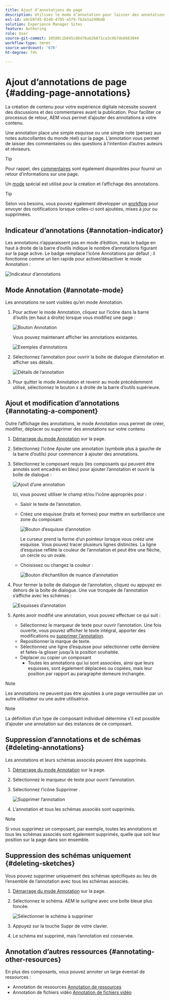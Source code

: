 ```yaml
---
title: Ajout d’annotations de page
description: Utilisez le mode d’annotation pour laisser des annotations et des schémas sur les pages, car vous utiliserez des pense-bêtes pour faciliter le processus de révision du contenu.
exl-id: a9cb9745-8140-4795-a5f9-fb3a1a299bd8
solution: Experience Manager Sites
feature: Authoring
role: User
source-git-commit: 10580c1b045c86d76ab2b871ca3c0b7de6683044
workflow-type: tm+mt
source-wordcount: '676'
ht-degree: 74%

---
```


# Ajout d’annotations de page {#adding-page-annotations}

La création de contenu pour votre expérience digitale nécessite souvent des discussions et des commentaires avant la publication. Pour faciliter ce processus de retour, AEM vous permet d’ajouter des annotations à votre contenu.

Une annotation place une simple esquisse ou une simple note (pensez aux notes autocollantes du monde réel) sur la page. L’annotation vous permet de laisser des commentaires ou des questions à l’intention d’autres auteurs et réviseurs.

>[!TIP]
>
>Pour rappel, des [commentaires](/help/sites-cloud/authoring/basic-handling.md#timeline) sont également disponibles pour fournir un retour d’informations sur une page.

Un [mode](/help/sites-cloud/authoring/page-editor/introduction.md#mode-selector) spécial est utilisé pour la création et l’affichage des annotations.

>[!TIP]
>
>Selon vos besoins, vous pouvez également développer un [workflow](/help/sites-cloud/authoring/workflows/overview.md) pour envoyer des notifications lorsque celles-ci sont ajoutées, mises à jour ou supprimées.

## Indicateur d’annotations {#annotation-indicator}

Les annotations n’apparaissent pas en mode d’édition, mais le badge en haut à droite de la barre d’outils indique le nombre d’annotations figurant sur la page active. Le badge remplace l’icône Annotations par défaut ; il fonctionne comme un lien rapide pour activer/désactiver le mode Annotation :

![Indicateur d’annotations](/help/sites-cloud/authoring/assets/annotation-indicator.png)

## Mode Annotation {#annotate-mode}

Les annotations ne sont visibles qu’en mode Annotation.

1. Pour activer le mode Annotation, cliquez sur l’icône dans la barre d’outils (en haut à droite) lorsque vous modifiez une page :

   ![Bouton Annotation](/help/sites-cloud/authoring/assets/annotations.png)

   Vous pouvez maintenant afficher les annotations existantes.

   ![Exemples d’annotations](/help/sites-cloud/authoring/assets/annotation-sketches.png)

1. Sélectionnez l’annotation pour ouvrir la boîte de dialogue d’annotation et afficher ses détails.

   ![Détails de l’annotation](/help/sites-cloud/authoring/assets/annotation-adding.png)

1. Pour quitter le mode Annotation et revenir au mode précédemment utilisé, sélectionnez le bouton x à droite de la barre d’outils supérieure.

## Ajout et modification d’annotations {#annotating-a-component}

Outre l’affichage des annotations, le mode Annotation vous permet de créer, modifier, déplacer ou supprimer des annotations sur votre contenu

1. [Démarrage du mode Annotation](#annotate-mode) sur la page.

1. Sélectionnez l’icône Ajouter une annotation (symbole plus à gauche de la barre d’outils) pour commencer à ajouter des annotations.

1. Sélectionnez le composant requis (les composants qui peuvent être annotés sont encadrés en bleu) pour ajouter l’annotation et ouvrir la boîte de dialogue :

   ![Ajout d’une annotation](/help/sites-cloud/authoring/assets/annotation-adding.png)

   Ici, vous pouvez utiliser le champ et/ou l’icône appropriés pour :

   * Saisir le texte de l’annotation.
   * Créez une esquisse (traits et formes) pour mettre en surbrillance une zone du composant.

     ![Bouton d’esquisse d’annotation](/help/sites-cloud/authoring/assets/annotation-sketch.png)

     Le curseur prend la forme d’un pointeur lorsque vous créez une esquisse. Vous pouvez tracer plusieurs lignes distinctes. La ligne d’esquisse reflète la couleur de l’annotation et peut être une flèche, un cercle ou un ovale.

   * Choisissez ou changez la couleur :

     ![Bouton d’échantillon de nuance d’annotation](/help/sites-cloud/authoring/assets/annotation-color-swatch.png)

1. Pour fermer la boîte de dialogue de l’annotation, cliquez ou appuyez en dehors de la boîte de dialogue. Une vue tronquée de l’annotation s’affiche avec les schémas :

   ![Esquisses d’annotation](/help/sites-cloud/authoring/assets/annotation-sketches.png)

1. Après avoir modifié une annotation, vous pouvez effectuer ce qui suit :

   * Sélectionnez le marqueur de texte pour ouvrir l’annotation. Une fois ouverte, vous pouvez afficher le texte intégral, apporter des modifications ou [supprimer l’annotation](#deleting-annotations).
   * Repositionner la marque de texte.
   * Sélectionnez une ligne d’esquisse pour sélectionner cette dernière et faites-la glisser jusqu’à la position souhaitée.
   * Déplacer ou copier un composant
      * Toutes les annotations qui lui sont associées, ainsi que leurs esquisses, sont également déplacées ou copiées, mais leur position par rapport au paragraphe demeure inchangée.


>[!NOTE]
>
>Les annotations ne peuvent pas être ajoutées à une page verrouillée par un autre utilisateur ou une autre utilisatrice.

>[!NOTE]
>
>La définition d’un type de composant individuel détermine s’il est possible d’ajouter une annotation sur des instances de ce composant.

## Suppression d’annotations et de schémas {#deleting-annotations}

Les annotations et leurs schémas associés peuvent être supprimés.

1. [Démarrage du mode Annotation](#annotate-mode) sur la page.

1. Sélectionnez le marqueur de texte pour ouvrir l’annotation.

1. Sélectionnez l’icône Supprimer .

   ![Supprimer l’annotation](/help/sites-cloud/authoring/assets/annotation-delete.png)

1. L’annotation et tous les schémas associés sont supprimés.

>[!NOTE]
>
>Si vous supprimez un composant, par exemple, toutes les annotations et tous les schémas associés sont également supprimés, quelle que soit leur position sur la page dans son ensemble.

## Suppression des schémas uniquement {#deleting-sketches}

Vous pouvez supprimer uniquement des schémas spécifiques au lieu de l’ensemble de l’annotation avec tous les schémas associés.

1. [Démarrage du mode Annotation](#annotate-mode) sur la page.

1. Sélectionnez le schéma. AEM le surligne avec une boîte bleue plus foncée.

   ![Sélectionner le schéma à supprimer](/help/sites-cloud/authoring/assets/annotation-sketch-delete.png)

1. Appuyez sur la touche Suppr de votre clavier.

1. Le schéma est supprimé, mais l’annotation est conservée.

## Annotation d’autres ressources {#annotating-other-resources}

En plus des composants, vous pouvez annoter un large éventail de ressources :

* Annotation de ressources [Annotation de ressources](/help/assets/manage-digital-assets.md#annotating)
* Annotation de fichiers vidéo [Annotation de fichiers vidéo](/help/assets/manage-video-assets.md#annotate-video-assets)

